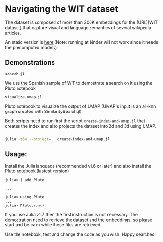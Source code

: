 # Navigating the WIT dataset

The dataset is composed of more than 300K embeddings for the (URL)[WIT dataset] that capture visual and language semantics of several wikipedia articles.


An static version is [here](https://raw.githubusercontent.com/sadit/SimilaritySearchDemos/main/WIT/search.jl-WIT.html)
(Note: running at binder will not work since it needs the precomputed models)


## Demonstrations
`search.jl`

We use the Spanish sample of WIT to demostrate a search on it using the Pluto notebook. 

`visualize-umap.jl`

Pluto notebook to visualize the output of UMAP (UMAP's input is an all-knn graph created with SimilaritySearch.jl)

Both scripts need to run first the script `create-index-and-umap.jl` that creates the index and also projects the dataset into 2d and 3d using UMAP.





```bash

julia -t64 --project=.. create-index-and-umap.jl
```

## Usage:
Install the [Julia](https://julialang.org/downloads/) language (recommended v1.6 or later) and also install the Pluto notebook (lastest version)



```
julia> ] add Pluto

...

julia> using Pluto
...
julia> Pluto.run()
```

If you use Julia v1.7 then the first instruction is not necessary. The demostration need to retrieve the dataset and the embeddings, so please start and be calm while these files are retrieved.

Use the notebook, test and change the code as you wish. Happy searches!


